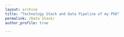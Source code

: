 ```yaml
---
layout: archive
title: "Technology Stack and Data Pipeline of my PhD"
permalink: /Data Stack/
author_profile: true

---
```

